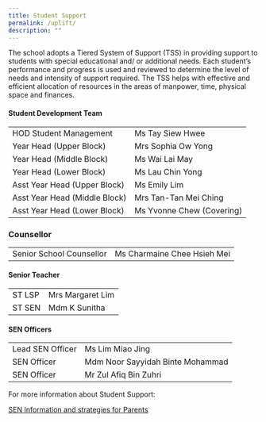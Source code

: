 ```yaml
---
title: Student Support
permalink: /uplift/
description: ""
---
```

The school adopts a Tiered System of Support (TSS) in providing support to students with special educational and/ or additional needs. Each student’s performance and progress is used and reviewed to determine the level of needs and intensity of support required. The TSS helps with effective and efficient allocation of resources in the areas of manpower, time, physical space and finances.




#### Student Development Team



|  |  | 
| -------- | -------- | 
| HOD Student Management | Ms Tay Siew Hwee |
| Year Head (Upper Block)     | Mrs Sophia Ow Yong     |
| Year Head (Middle Block)     | Ms Wai Lai May     |
| Year Head (Lower Block)     | Ms Lau Chin Yong     |
| Asst Year Head (Upper Block)     | Ms Emily Lim     |
| Asst Year Head (Middle Block)     | Mrs Tan-Tan Mei Ching     |
| Asst Year Head (Lower Block)     | Ms Yvonne Chew (Covering)     |




### Counsellor

|  |  |
| --- | --- |
| Senior School Counsellor  | Ms Charmaine Chee Hsieh Mei  |


#### Senior Teacher


|  |  |
| ---| --- |
| ST LSP | Mrs Margaret Lim  | 
|  ST SEN  | Mdm K Sunitha |

#### SEN Officers


|  |  |
| ---| --- |
|  Lead SEN Officer  | Ms Lim Miao Jing |
|  SEN Officer  |  Mdm Noor Sayyidah Binte Mohammad  |
| SEN Officer | Mr Zul Afiq Bin Zuhri  |


For more information about Student Support:

[SEN Information and strategies for Parents](/SENinfo)